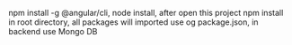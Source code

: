 npm install -g @angular/cli, 
node install, 
after open this project npm install in root directory, 
all packages will imported use og package.json, 
in backend use Mongo DB
